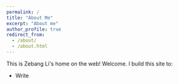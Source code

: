 ```yaml
---
permalink: /
title: "About Me"
excerpt: "About me"
author_profile: true
redirect_from: 
  - /about/
  - /about.html
---
```


This is Zebang Li's home on the web!
Welcome. I build this site to:

-  Write

